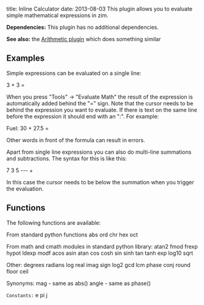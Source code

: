 title: Inline Calculator
date: 2013-08-03
This plugin allows you to evaluate simple mathematical expressions in zim.

**Dependencies:** This plugin has no additional dependencies.

**See also:** the [Arithmetic plugin](./Arithmetic.markdown) which does something similar

Examples
--------
Simple expressions can be evaluated on a single line:

3 + 3 = 	

When you press "Tools" -> "Evaluate Math" the result of the expression is automatically added behind the "=" sign. Note that the cursor needs to be behind the expression you want to evaluate.
If there is text on the same line before the expression it should end with an ":". For example:

Fuel: 30 + 27.5 =

Other words in front of the formula can result in errors.

Apart from single line expressions you can also do multi-line summations and subtractions.  The syntax for this is like this:

7
3
5
--- +

In this case the cursor needs to be below the summation when you trigger the evaluation.

Functions
---------
The following functions are available:

From standard python functions
	abs
	ord
	chr
	hex
	oct

From math and cmath modules in standard python library:
	atan2
	fmod
	frexp
	hypot
	ldexp
	modf
	acos
	asin
	atan
	cos
	cosh
	sin
	sinh
	tan
	tanh
	exp
	log10
	sqrt

Other:
	degrees
	radians
	log
	real
	imag
	sign
	log2
	gcd
	lcm
	phase
	conj
	round
	floor
	ceil

Synonyms:
	mag - same as abs()
	angle - same as phase()
	
``Constants:``
	e
	pi
	j

